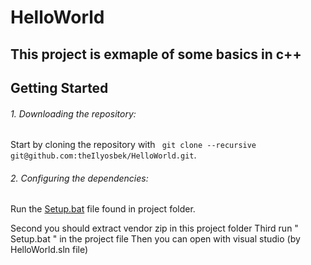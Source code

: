 # HelloWorld

## This project is exmaple of some basics in c++

## Getting Started

###### 1. Downloading the repository:

Start by cloning the repository with ``` git clone --recursive git@github.com:theIlyosbek/HelloWorld.git```.

###### 2. Configuring the dependencies:

Run the [Setup.bat](https://github.com/theIlyosbek/HelloWorld/blob/main/Setup.bat) file found in project folder. 

Second you should extract vendor zip in this project folder
Third run " Setup.bat " in the project file
Then you can open with visual studio (by HelloWorld.sln file)
